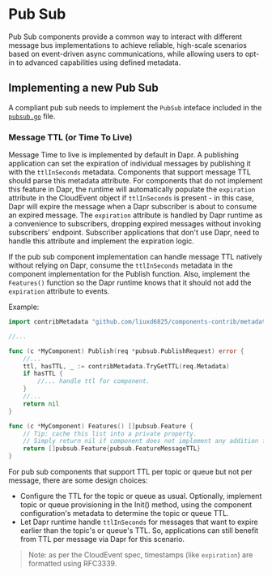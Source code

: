 # Pub Sub

Pub Sub components provide a common way to interact with different message bus implementations to achieve reliable, high-scale scenarios based on event-driven async communications, while allowing users to opt-in to advanced capabilities using defined metadata.

## Implementing a new Pub Sub

A compliant pub sub needs to implement the `PubSub` inteface included in the [`pubsub.go`](pubsub.go) file.

### Message TTL (or Time To Live)

Message Time to live is implemented by default in Dapr. A publishing application can set the expiration of individual messages by publishing it with the `ttlInSeconds` metadata. Components that support message TTL should parse this metadata attribute. For components that do not implement this feature in Dapr, the runtime will automatically populate the `expiration` attribute in the CloudEvent object if `ttlInSeconds` is present - in this case, Dapr will expire the message when a Dapr subscriber is about to consume an expired message. The `expiration` attribute is handled by Dapr runtime as a convenience to subscribers, dropping expired messages without invoking subscribers' endpoint. Subscriber applications that don't use Dapr, need to handle this attribute and implement the expiration logic.

If the pub sub component implementation can handle message TTL natively without relying on Dapr, consume the `ttlInSeconds` metadata in the component implementation for the Publish function. Also, implement the `Features()` function so the Dapr runtime knows that it should not add the `expiration` attribute to events.

Example:

```go
import contribMetadata "github.com/liuxd6825/components-contrib/metadata"

//...

func (c *MyComponent) Publish(req *pubsub.PublishRequest) error {
	//...
	ttl, hasTTL, _ := contribMetadata.TryGetTTL(req.Metadata)
	if hasTTL {
		//... handle ttl for component.
	}
	//...
	return nil
}

func (c *MyComponent) Features() []pubsub.Feature {
	// Tip: cache this list into a private property.
	// Simply return nil if component does not implement any addition features.
	return []pubsub.Feature{pubsub.FeatureMessageTTL}
}
```

For pub sub components that support TTL per topic or queue but not per message, there are some design choices:

 * Configure the TTL for the topic or queue as usual. Optionally, implement topic or queue provisioning in the Init() method, using the component configuration's metadata to determine the topic or queue TTL.
 * Let Dapr runtime handle `ttlInSeconds` for messages that want to expire earlier than the topic's or queue's TTL. So, applications can still benefit from TTL per message via Dapr for this scenario.

> Note: as per the CloudEvent spec, timestamps (like `expiration`) are formatted using RFC3339.
